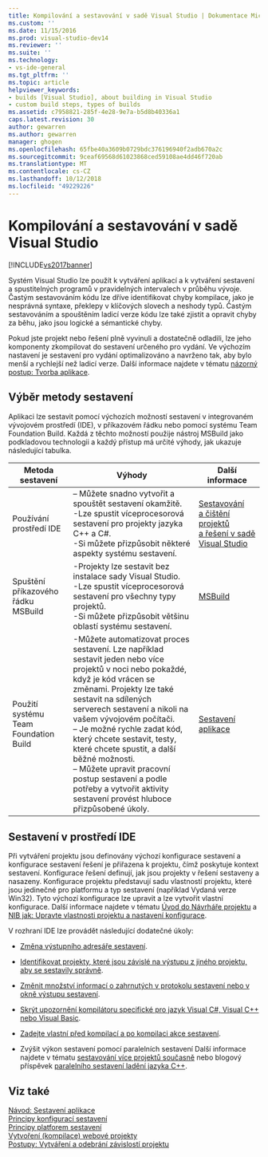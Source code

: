 ```yaml
---
title: Kompilování a sestavování v sadě Visual Studio | Dokumentace Microsoftu
ms.custom: ''
ms.date: 11/15/2016
ms.prod: visual-studio-dev14
ms.reviewer: ''
ms.suite: ''
ms.technology:
- vs-ide-general
ms.tgt_pltfrm: ''
ms.topic: article
helpviewer_keywords:
- builds [Visual Studio], about building in Visual Studio
- custom build steps, types of builds
ms.assetid: c7958821-285f-4e28-9e7a-b5d8b40336a1
caps.latest.revision: 30
author: gewarren
ms.author: gewarren
manager: ghogen
ms.openlocfilehash: 65fbe40a3609b0729bdc376196940f2adb670a2c
ms.sourcegitcommit: 9ceaf69568d61023868ced59108ae4dd46f720ab
ms.translationtype: MT
ms.contentlocale: cs-CZ
ms.lasthandoff: 10/12/2018
ms.locfileid: "49229226"
---
```

# <a name="compiling-and-building-in-visual-studio"></a>Kompilování a sestavování v sadě Visual Studio
[!INCLUDE[vs2017banner](../includes/vs2017banner.md)]

Systém Visual Studio lze použít k vytváření aplikací a k vytváření sestavení a spustitelných programů v pravidelných intervalech v průběhu vývoje. Častým sestavováním kódu lze dříve identifikovat chyby kompilace, jako je nesprávná syntaxe, překlepy v klíčových slovech a neshody typů. Častým sestavováním a spouštěním ladicí verze kódu lze také zjistit a opravit chyby za běhu, jako jsou logické a sémantické chyby.  
  
 Pokud jste projekt nebo řešení plně vyvinuli a dostatečně odladili, lze jeho komponenty zkompilovat do sestavení určeného pro vydání. Ve výchozím nastavení je sestavení pro vydání optimalizováno a navrženo tak, aby bylo menší a rychlejší než ladicí verze. Další informace najdete v tématu [názorný postup: Tvorba aplikace](../ide/walkthrough-building-an-application.md).  
  
## <a name="choosing-a-build-method"></a>Výběr metody sestavení  
 Aplikaci lze sestavit pomocí výchozích možností sestavení v integrovaném vývojovém prostředí (IDE), v příkazovém řádku nebo pomocí systému Team Foundation Build. Každá z těchto možností použije nástroj MSBuild jako podkladovou technologii a každý přístup má určité výhody, jak ukazuje následující tabulka.  
  
|Metoda sestavení|Výhody|Další informace|  
|------------------|--------------|--------------------------|  
|Používání prostředí IDE|– Můžete snadno vytvořit a spouštět sestavení okamžitě.<br />-Lze spustit víceprocesorová sestavení pro projekty jazyka C++ a C#.<br />-Si můžete přizpůsobit některé aspekty systému sestavení.|[Sestavování a čištění projektů a řešení v sadě Visual Studio](../ide/building-and-cleaning-projects-and-solutions-in-visual-studio.md)|  
|Spuštění příkazového řádku MSBuild|-Projekty lze sestavit bez instalace sady Visual Studio.<br />-Lze spustit víceprocesorová sestavení pro všechny typy projektů.<br />-Si můžete přizpůsobit většinu oblastí systému sestavení.|[MSBuild](../msbuild/msbuild.md)|  
|Použití systému Team Foundation Build|-Můžete automatizovat proces sestavení. Lze například sestavit jeden nebo více projektů v noci nebo pokaždé, když je kód vrácen se změnami. Projekty lze také sestavit na sdílených serverech sestavení a nikoli na vašem vývojovém počítači.<br />– Je možné rychle zadat kód, který chcete sestavit, testy, které chcete spustit, a další běžné možnosti.<br />– Můžete upravit pracovní postup sestavení a podle potřeby a vytvořit aktivity sestavení provést hluboce přizpůsobené úkoly.|[Sestavení aplikace](http://msdn.microsoft.com/library/a971b0f9-7c28-479d-a37b-8fd7e27ef692)|  
  
## <a name="building-from-the-ide"></a>Sestavení v prostředí IDE  
 Při vytváření projektu jsou definovány výchozí konfigurace sestavení a konfigurace sestavení řešení je přiřazena k projektu, čímž poskytuje kontext sestavení. Konfigurace řešení definují, jak jsou projekty v řešení sestaveny a nasazeny. Konfigurace projektu představují sadu vlastností projektu, které jsou jedinečné pro platformu a typ sestavení (například Vydaná verze Win32). Tyto výchozí konfigurace lze upravit a lze vytvořit vlastní konfigurace. Další informace najdete v tématu [Úvod do Návrháře projektu](http://msdn.microsoft.com/en-us/898dd854-c98d-430c-ba1b-a913ce3c73d7) a [NIB jak: Upravte vlastnosti projektu a nastavení konfigurace](http://msdn.microsoft.com/en-us/e7184bc5-2f2b-4b4f-aa9a-3ecfcbc48b67).  
  
 V rozhraní IDE lze provádět následující dodatečné úkoly:  
  
-   [Změna výstupního adresáře sestavení](../ide/how-to-change-the-build-output-directory.md).  
  
-   [Identifikovat projekty, které jsou závislé na výstupu z jiného projektu, aby se sestavily správně](../ide/how-to-create-and-remove-project-dependencies.md).  
  
-   [Změnit množství informací o zahrnutých v protokolu sestavení nebo v okně výstupu sestavení](../ide/how-to-view-save-and-configure-build-log-files.md).  
  
-   [Skrýt upozornění kompilátoru specifické pro jazyk Visual C#, Visual C++ nebo Visual Basic](../ide/how-to-suppress-compiler-warnings.md).  
  
-   [Zadejte vlastní před kompilací a po kompilaci akce sestavení](../ide/specifying-custom-build-events-in-visual-studio.md).  
  
-   Zvýšit výkon sestavení pomocí paralelních sestavení Další informace najdete v tématu [sestavování více projektů současně](../msbuild/building-multiple-projects-in-parallel-with-msbuild.md) nebo blogový příspěvek [paralelního sestavení ladění jazyka C++](http://blogs.msdn.com/b/msbuild/archive/2010/03/08/tuning-c-build-parallelism-in-vs2010.aspx).  
  
## <a name="see-also"></a>Viz také  
 [Návod: Sestavení aplikace](../ide/walkthrough-building-an-application.md)   
 [Principy konfigurací sestavení](../ide/understanding-build-configurations.md)   
 [Principy platforem sestavení](../ide/understanding-build-platforms.md)   
 [Vytvoření (kompilace) webové projekty](http://msdn.microsoft.com/library/a9cbb88c-8fff-4c67-848b-98fbfd823193)   
 [Postupy: Vytváření a odebrání závislostí projektu](../ide/how-to-create-and-remove-project-dependencies.md)



